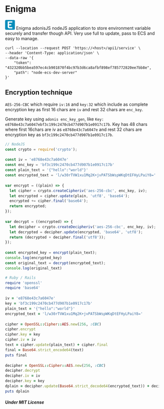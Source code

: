 # Enigma
<img src="public/icons/icon32.png" width="32" height="32" /> Enigma adonisJS nodeJS application to store environment variable securely and transfer though API. Very use full to update, pass to ECS and easy to manage.

```curl
curl --location --request POST 'https://<host>/api1/service' \
--header 'Content-Type: application/json' \
--data-raw '{
    "token": "432320bb5bea597ec4cb901870f4bc97b3d6ca8afbf898ef785772820ee7bb8e",
    "path": "node-ecs-dev-server"
}'
```

## Encryption technique
`AES-256-CBC` which require `iv:16` and `key:32` which include as complete encryption key as first 16 chars are `iv` and rest 32 chars are `enc_key`.

Generate key using `adonis enc_key_gen`, like `Key: e8768e43c7a6047ebf3c199c2470cb477d907b1e0917c17b`. Key has 48 chars where first 16chars are iv as `e8768e43c7a6047e` and rest 32 chars are encryption key as `bf3c199c2470cb477d907b1e0917c17b`.

```js
// NodeJS
const crypto = require('crypto');

const iv = 'e8768e43c7a6047e'
const enc_key = 'bf3c199c2470cb477d907b1e0917c17b'
const plain_text = '{"hello":"world"}'
const encrypted_text = 'l/w30rTVW1xu1Mq2K+jvPATSbWspWKqDtEFHyLPaiY8='

var encrypt = ((plain) => {
  let cipher = crypto.createCipheriv('aes-256-cbc', enc_key, iv);
  let encrypted = cipher.update(plain, 'utf8', 'base64');
  encrypted += cipher.final('base64');
  return encrypted;
});

var decrypt = ((encrypted) => {
  let decipher = crypto.createDecipheriv('aes-256-cbc', enc_key, iv);
  let decrypted = decipher.update(encrypted, 'base64', 'utf8');
  return (decrypted + decipher.final('utf8'));
});

const encrypted_key = encrypt(plain_text);
console.log(encrypted_key)
const original_text = decrypt(encrypted_text);
console.log(original_text)
```

```ruby
# Ruby / Rails
require 'openssl'
require 'base64'

iv = 'e8768e43c7a6047e'
key = 'bf3c199c2470cb477d907b1e0917c17b'
plain_text = '{"hello":"world"}'
encrypted_text = 'l/w30rTVW1xu1Mq2K+jvPATSbWspWKqDtEFHyLPaiY8='

cipher = OpenSSL::Cipher::AES.new(256, :CBC)
cipher.encrypt
cipher.key = key
cipher.iv = iv
text = cipher.update(plain_text) + cipher.final
final = Base64.strict_encode64(text)
puts final

decipher = OpenSSL::Cipher::AES.new(256, :CBC)
decipher.decrypt
decipher.iv = iv
decipher.key = key
dplain = decipher.update(Base64.strict_decode64(encrypted_text)) + decipher.final
puts dplain
```


##### Under MIT License